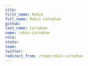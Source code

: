 ```yaml
---
city: 
first_name: Robin
full_name: Robin Carnahan
github: 
last_name: Carnahan
name: robin-carnahan
role: 
state: 
team: 
twitter: 
redirect_from: /team/robin-carnahan
---
```

